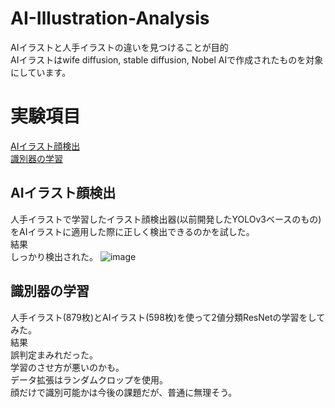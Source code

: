 # AI-Illustration-Analysis
AIイラストと人手イラストの違いを見つけることが目的\
AIイラストはwife diffusion, stable diffusion, Nobel AIで作成されたものを対象にしています。
# 実験項目 
[AIイラスト顔検出](#AIイラスト顔検出)\
[識別器の学習](#識別器の学習)
## AIイラスト顔検出
人手イラストで学習したイラスト顔検出器(以前開発したYOLOv3ベースのもの)をAIイラストに適用した際に正しく検出できるのかを試した。\
結果\
しっかり検出された。
![image](https://user-images.githubusercontent.com/55880071/195827632-b47b94c6-8f7d-424f-9e5e-916e5bece9e2.png)

## 識別器の学習
人手イラスト(879枚)とAIイラスト(598枚)を使って2値分類ResNetの学習をしてみた。\
結果\
誤判定まみれだった。\
学習のさせ方が悪いのかも。\
データ拡張はランダムクロップを使用。\
顔だけで識別可能かは今後の課題だが、普通に無理そう。
